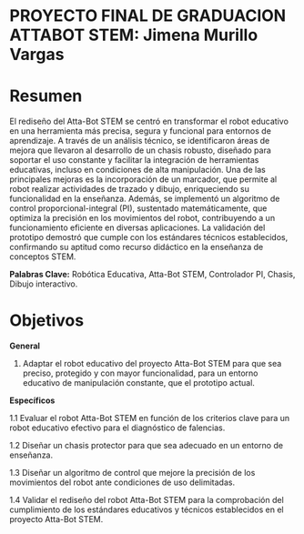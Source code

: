 # PROYECTO FINAL DE GRADUACION ATTABOT STEM: Jimena Murillo Vargas
# Resumen
El rediseño del Atta-Bot STEM se centró en transformar el robot educativo en una herramienta más precisa, segura y funcional para entornos de aprendizaje. A través de un análisis técnico, se identificaron áreas de mejora que llevaron al desarrollo de un chasis robusto, diseñado para soportar el uso constante y facilitar la integración de herramientas educativas, incluso en condiciones de alta manipulación.
Una de las principales mejoras es la incorporación de un marcador, que permite al robot realizar actividades de trazado y dibujo, enriqueciendo su funcionalidad en la enseñanza. Además, se implementó un algoritmo de control proporcional-integral (PI), sustentado matemáticamente, que optimiza la precisión en los movimientos del robot, contribuyendo a un funcionamiento eficiente en diversas aplicaciones. La validación del prototipo demostró que cumple con los estándares técnicos establecidos, confirmando su aptitud como recurso didáctico en la enseñanza de conceptos STEM.

**Palabras Clave:** Robótica Educativa, Atta-Bot STEM, Controlador PI, Chasis, Dibujo interactivo. 

# Objetivos
**General**
1.	Adaptar el robot educativo del proyecto Atta-Bot STEM para que sea preciso, protegido y con mayor funcionalidad, para un entorno educativo de manipulación constante, que el prototipo actual.

**Específicos**

1.1	 Evaluar el robot Atta-Bot STEM en función de los criterios clave para un robot educativo efectivo para el diagnóstico de falencias.

1.2	 Diseñar un chasis protector para que sea adecuado en un entorno de enseñanza.

1.3	 Diseñar un algoritmo de control que mejore la precisión de los movimientos del robot ante condiciones de uso delimitadas.

1.4	 Validar el rediseño del robot Atta-Bot STEM para la comprobación del cumplimiento de los estándares educativos y técnicos establecidos en el proyecto Atta-Bot STEM.




